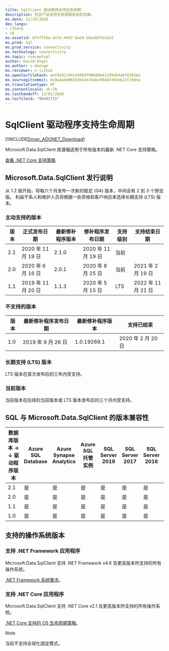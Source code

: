 ```yaml
---
title: SqlClient 驱动程序支持生命周期
description: 包含产品支持生命周期信息的页面。
ms.date: 11/19/2020
dev_langs:
- csharp
- vb
ms.assetid: 6f5ff56a-a57e-49d7-8ae9-bbed697e42e3
ms.prod: sql
ms.prod_service: connectivity
ms.technology: connectivity
ms.topic: conceptual
author: David-Engel
ms.author: v-daenge
ms.reviewer: v-jizho2
ms.openlocfilehash: eef9e81c94c930b9f00689b41339d54a0f0302be
ms.sourcegitcommit: 0c0e4ab90655dde3e34ebc08487493e621f25dda
ms.translationtype: HT
ms.contentlocale: zh-CN
ms.lasthandoff: 12/01/2020
ms.locfileid: "96442715"
---
```

# <a name="sqlclient-driver-support-lifecycle"></a>SqlClient 驱动程序支持生命周期

[!INCLUDE[Driver_ADONET_Download](../../includes/driver_adonet_download.md)]

Microsoft.Data.SqlClient 库遵循适用于所有版本的最新 .NET Core 支持策略。

[查看 .NET Core 支持策略](https://dotnet.microsoft.com/platform/support/policy/dotnet-core)

## <a name="microsoftdatasqlclient-release-cadence"></a>Microsoft.Data.SqlClient 发行说明

从 1.2 版开始，将每六个月发布一次新的稳定 (GA) 版本，中间会有 2 到 3 个预览版。 利益干系人和维护人员将根据一些资格和客户响应来选择长期支持 (LTS) 版本。

### <a name="actively-supported-releases"></a>主动支持的版本

| 版本 | 正式发布日期 | 最新修补程序版本 | 修补程序发布日期 | 支持级别  | 支持结束日期 |
| -- | -- | -- | -- | -- | -- |
| 2.1 | 2020 年 11 月 19 日 | 2.1.0 | 2020 年 11 月 19 日 | 当前 | |
| 2.0 | 2020 年 6 月 16 日 | 2.0.1 | 2020 年 8 月 25 日 | 当前 | 2021 年 2 月 19 日 |
| 1.1 | 2019 年 11 月 20 日 | 1.1.3 | 2020 年 5 月 15 日 | LTS | 2022 年 11 月 21 日 |

### <a name="out-of-support-releases"></a>不支持的版本

| 版本 | 最新修补程序发布日期 | 最新修补程序版本 | 支持已结束 |
| -- | -- | -- | -- |
| 1.0 | 2019 年 9 月 26 日 | 1.0.19269.1 | 2020 年 2 月 20 日 |

### <a name="long-term-support-lts-releases"></a>长期支持 (LTS) 版本

LTS 版本在首次发布后的三年内受支持。

### <a name="current-releases"></a>当前版本

当前版本在后续的当前版本或 LTS 版本发布后的三个月内受支持。

## <a name="sql-version-compatibility-with-microsoftdatasqlclient"></a>SQL 与 Microsoft.Data.SqlClient 的版本兼容性

|数据库版本&nbsp;&#8594;<br />&#8595; 驱动程序版本|Azure SQL Database|Azure Synapse Analytics|Azure SQL 托管实例|SQL Server 2019|SQL Server 2017|SQL Server 2016|SQL Server 2014|SQL Server 2012|
|---|---|---|---|---|---|---|---|---|
|2.1|是|是|是|是|是|是|是|是|
|2.0|是|是|是|是|是|是|是|是|
|1.1|是|是|是|是|是|是|是|是|
|1.0|是|是|是|是|是|是|是|是|

## <a name="supported-os-versions"></a>支持的操作系统版本

### <a name="support-for-net-framework-applications"></a>支持 .NET Framework 应用程序

Microsoft.Data.SqlClient 支持 .NET Framework v4.6 及更高版本所支持的所有操作系统。

[.NET Framework 系统要求](/dotnet/framework/get-started/system-requirements)。

### <a name="support-for-net-core-applications"></a>支持 .NET Core 应用程序

Microsoft.Data.SqlClient 支持 .NET Core v2.1 及更高版本所支持的所有操作系统。

[.NET Core 支持的 OS 生命周期策略](https://github.com/dotnet/core/blob/master/os-lifecycle-policy.md)。

> [!NOTE]
> 当前不支持全球化固定模式。
